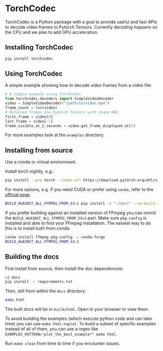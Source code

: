 # TorchCodec

TorchCodec is a Python package with a goal to provide useful and fast APIs to
decode video frames to Pytorch Tensors. Currently decoding happens on the CPU
and we plan to add GPU acceleration.

## Installing TorchCodec

```bash
pip install torchcodec
```

## Using TorchCodec

A simple example showing how to decode video frames from a video file:

```python
# A simple example using TorchCodec
from torchcodec.decoders import SimpleVideoDecoder
video = SimpleVideoDecoder("/path/to/video.mp4")
frame_count = len(video)
# Returned frames are Pytorch Tensors with shape HWC.
first_frame = video[0]
last_frame = video[-1]
frame_visible_at_2_seconds = video.get_frame_displayed_at(2)
```

For more examples look at the `examples` directory.

## Installing from source

Use a conda or virtual environment.

Install torch nightly, e.g.:

```bash
pip install --pre torch --index-url https://download.pytorch.org/whl/nightly/cpu
```

For more options, e.g. if you need CUDA or prefer using `conda`, refer to the
[official page](https://pytorch.org/get-started/locally/).

```bash
BUILD_AGAINST_ALL_FFMPEG_FROM_S3=1 pip install -e ".[dev]" --no-build-isolation -vvv
```

If you prefer building against an installed version of FFmpeg you can ommit the
`BUILD_AGAINST_ALL_FFMPEG_FROM_S3=1` part. Make sure `pkg-config` is installed
and able to find your FFmpeg installation. The easiest way to do this is to
install both from conda:

```bash
conda install ffmpeg pkg-config -c conda-forge
BUILD_AGAINST_ALL_FFMPEG_FROM_S3=1
```

## Building the docs

First install from source, then install the doc dependencies:

```bash
cd docs
pip install -r requirements.txt
```

Then, still from within the `docs` directory:

```bash
make html
```

The built docs will be in `build/html`. Open in your browser to view them.

To avoid building the examples (which execute python code and can take time) you
can use `make html-noplot`. To build a subset of specific examples instead of
all of them, you can use a regex like
`EXAMPLES_PATTERN="plot_the_best_example*" make html`.

Run `make clean` from time to time if you encounter issues.
